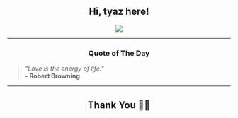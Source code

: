 <h2 align="center"> Hi, tyaz here!</h2>

<p align="center">
<a href="https://github.com/tyazx" alt="github streak"><img src="https://dvst-streak.herokuapp.com/?user=tyazx&theme=tokyonight&fire=DD472C"></a>
</p>

<hr>
<h3 align="center">Quote of The Day</h3>
<p align="center">
<blockquote>
<i>"Love is the energy of life."</i>
<br>
<b>- Robert Browning</b>
</blockquote>
</p>


<hr>
<h2 align="center">Thank You 🙏🏼</h2>

